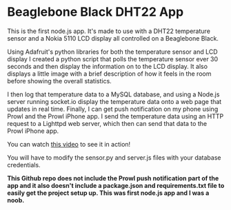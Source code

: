 # Beaglebone Black DHT22 App #

This is the first node.js app. It's made to use with a DHT22 temperature sensor and a Nokia 5110 LCD display all controlled on a Beaglebone Black.

Using Adafruit's python libraries for both the temperature sensor and LCD display I created a python script that polls the temperature sensor ever 30 seconds and then display the information on to the LCD display. It also displays a little image with a brief description of how it feels in the room before showing the overall statistics.

I then log that temperature data to a MySQL database, and using a Node.js server running socket.io display the temperature data onto a web page that updates in real time. Finally, I can get push notification on my phone using Prowl and the Prowl iPhone app. I send the temperature data using an HTTP request to a Lighttpd web server, which then can send that data to the Prowl iPhone app.

You can watch [this video](https://www.youtube.com/watch?v=wjFFyl02oSk) to see it in action!

You will have to modify the sensor.py and server.js files with your database credentials. 

**This Github repo does not include the Prowl push notification part of the app and it also doesn't include a package.json and requirements.txt file to easily get the project setup up. This was first node.js app and I was a noob.**
